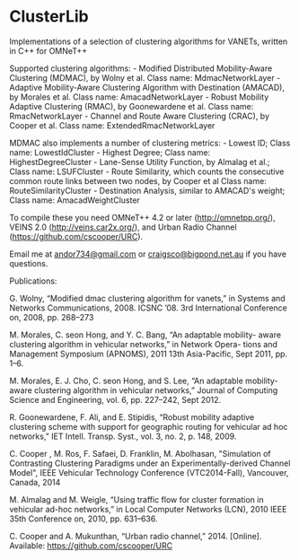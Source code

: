 ClusterLib
==========

Implementations of a selection of clustering algorithms for VANETs, written in C++ for OMNeT++

Supported clustering algorithms:
    - Modified Distributed Mobility-Aware Clustering (MDMAC), by Wolny et al.
      Class name: MdmacNetworkLayer
    - Adaptive Mobility-Aware Clustering Algorithm with Destination (AMACAD), by Morales et al.
      Class name: AmacadNetworkLayer
    - Robust Mobility Adaptive Clustering (RMAC), by Goonewardene et al.
      Class name: RmacNetworkLayer
    - Channel and Route Aware Clustering (CRAC), by Cooper et al.
      Class name: ExtendedRmacNetworkLayer

MDMAC also implements a number of clustering metrics:
    - Lowest ID; Class name: LowestIdCluster
    - Highest Degree; Class name: HighestDegreeCluster
    - Lane-Sense Utility Function, by Almalag et al.; Class name: LSUFCluster
    - Route Similarity, which counts the consecutive common route links between two nodes, by Cooper et al
      Class name: RouteSimilarityCluster
    - Destination Analysis, similar to AMACAD's weight; Class name: AmacadWeightCluster

To compile these you need OMNeT++ 4.2 or later (http://omnetpp.org/), VEINS 2.0 (http://veins.car2x.org/), and Urban Radio Channel (https://github.com/cscooper/URC).

Email me at andor734@gmail.com or craigsco@bigpond.net.au if you have questions.

Publications:

G. Wolny, “Modified dmac clustering algorithm for vanets,” in Systems
and Networks Communications, 2008. ICSNC ’08. 3rd International
Conference on, 2008, pp. 268–273

M. Morales, C. seon Hong, and Y. C. Bang, “An adaptable mobility-
aware clustering algorithm in vehicular networks,” in Network Opera-
tions and Management Symposium (APNOMS), 2011 13th Asia-Pacific,
Sept 2011, pp. 1–6.

M. Morales, E. J. Cho, C. seon Hong, and S. Lee, “An adaptable
mobility-aware clustering algorithm in vehicular networks,” Journal of
Computing Science and Engineering, vol. 6, pp. 227–242, Sept 2012.

R. Goonewardene, F. Ali, and E. Stipidis, “Robust mobility adaptive
clustering scheme with support for geographic routing for vehicular ad
hoc networks,” IET Intell. Transp. Syst., vol. 3, no. 2, p. 148, 2009.

C. Cooper , M. Ros, F. Safaei, D. Franklin, M. Abolhasan, "Simulation
of Contrasting Clustering Paradigms under an Experimentally-derived
Channel Model", IEEE Vehicular Technology Conference (VTC2014-Fall),
Vancouver, Canada, 2014

M. Almalag and M. Weigle, “Using traffic flow for cluster formation in
vehicular ad-hoc networks,” in Local Computer Networks (LCN), 2010
IEEE 35th Conference on, 2010, pp. 631–636.

C. Cooper and A. Mukunthan, “Urban radio channel,” 2014. [Online].
Available: https://github.com/cscooper/URC


